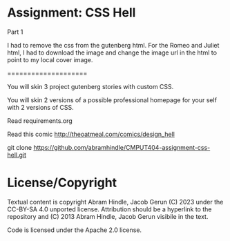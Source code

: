 Assignment: CSS Hell
====================
Part 1

I had to remove the css from the gutenberg html.
For the Romeo and Juliet html, I had to download the image 
and change the image url in the html to point to my local cover image.

====================

You will skin 3 project gutenberg stories with custom CSS.

You will skin 2 versions of a possible professional homepage for your
self with 2 versions of CSS.

Read requirements.org

Read this comic http://theoatmeal.com/comics/design_hell

git clone https://github.com/abramhindle/CMPUT404-assignment-css-hell.git

License/Copyright
=================

Textual content is copyright Abram Hindle, Jacob Gerun (C) 2023 under the CC-BY-SA
4.0 unported license. Attribution should be a hyperlink to the
repository and (C) 2013 Abram Hindle, Jacob Gerun visibile in the text.

Code is licensed under the Apache 2.0 license.


